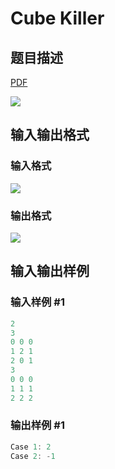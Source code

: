 # Cube Killer

## 题目描述

[problemUrl]: https://uva.onlinejudge.org/index.php?option=com_onlinejudge&Itemid=8&category=602&page=show_problem&problem=4290

[PDF](https://uva.onlinejudge.org/external/126/p12612.pdf)

![](https://cdn.luogu.com.cn/upload/vjudge_pic/UVA12612/61bbfa88007e612f39fd0b9f675034d791eb1321.png)

## 输入输出格式

### 输入格式

![](https://cdn.luogu.com.cn/upload/vjudge_pic/UVA12612/d983a13c9038330250099d66bf95b051f8825022.png)

### 输出格式

![](https://cdn.luogu.com.cn/upload/vjudge_pic/UVA12612/ead67e81e31a7580ce395423b6a6e9a22d99d1a0.png)

## 输入输出样例

### 输入样例 #1

```cpp
2
3
0 0 0
1 2 1
2 0 1
3
0 0 0
1 1 1
2 2 2
```


### 输出样例 #1

```cpp
Case 1: 2
Case 2: -1
```


